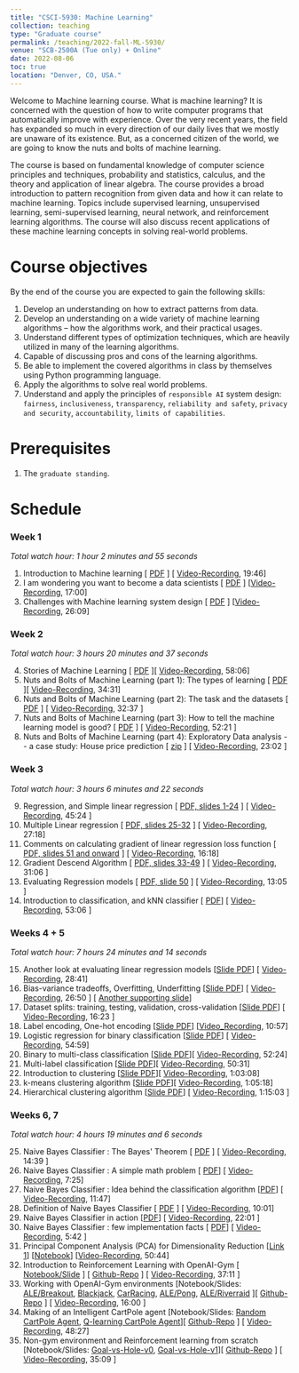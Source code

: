 ```yaml
---
title: "CSCI-5930: Machine Learning"
collection: teaching
type: "Graduate course"
permalink: /teaching/2022-fall-ML-5930/
venue: "SCB-2500A (Tue only) + Online"
date: 2022-08-06
toc: true
location: "Denver, CO, USA."
---
```


Welcome to Machine learning course. What is machine learning? It is concerned with the question of how to write computer programs that automatically improve with experience. Over the very recent years, the field has expanded so much in every direction of our daily lives that we mostly are unaware of its existence. But, as a concerned citizen of the world, we are going to know the nuts and bolts of machine learning.

The course is based on fundamental knowledge of computer science principles and techniques, probability and statistics, calculus, and the theory and application of linear algebra. The course provides a broad introduction to pattern recognition from given data and how it can relate to machine learning. Topics include supervised learning, unsupervised learning, semi-supervised learning, neural network, and reinforcement learning algorithms. The course will also discuss recent applications of these machine learning concepts in solving real-world problems.


Course objectives
======
By the end of the course you are expected to gain the following skills:
1. Develop an understanding on how to extract patterns from data.
2. Develop an understanding on a wide variety of machine learning algorithms – how the algorithms work, and their practical usages.
3. Understand different types of optimization techniques, which are heavily utilized in many of the learning algorithms.
4. Capable of discussing pros and cons of the learning algorithms.
5. Be able to implement the covered algorithms in class by themselves using Python programming language.
6. Apply the algorithms to solve real world problems.
7. Understand and apply the principles of `responsible AI` system design: `fairness`, `inclusiveness`, `transparency`, `reliability and safety`, `privacy and security`, `accountability`, `limits of capabilities`. 

Prerequisites
======
1. The `graduate standing`.

Schedule
=======
### Week 1
*Total watch hour: 1 hour 2 minutes and 55 seconds*
1. Introduction to Machine learning [ [PDF](https://drive.google.com/file/d/1RC6g02WZ3gRR7UQWCszvzb88lWnAaFwW/view?usp=sharing) ] [ [Video-Recording](https://www.youtube.com/embed/QtnHxdbyEaY), 19:46]
2. I am wondering you want to become a data scientists [ [PDF](https://drive.google.com/file/d/10iewOPs-h2RTc2jWE6td7YskS1c8R78b/view?usp=sharing) ] [[Video-Recording](https://www.youtube.com/embed/idrDEFmPXK0), 17:00]
3. Challenges with Machine learning system design [ [PDF](https://drive.google.com/file/d/1WGebquYdDYAyOdjSXUWY-4W85Z1mGK4y/view?usp=sharing) ] [[Video-Recording](https://www.youtube.com/embed/p3UNRIPqErc), 26:09]

  ### Week 2
*Total watch hour: 3 hours 20 minutes and 37 seconds*  

4. Stories of Machine Learning [ [PDF](https://drive.google.com/file/d/1hmJGuudyeFYJCK5BdrZ5n6vZB-fwtEaS/view?usp=sharing) ][ [Video-Recording](https://www.youtube.com/embed/siFfdkWFgjU), 58:06]
5. Nuts and Bolts of Machine Learning (part 1): The types of learning [ [PDF](https://drive.google.com/file/d/1ne3ZzCALsopIoqquZlDKCx3rMTFC5YZH/view?usp=sharing) ][ [Video-Recording](https://www.youtube.com/embed/60YHGGCYsmE), 34:31]
6. Nuts and Bolts of Machine Learning (part 2): The task and the datasets [ [PDF](https://drive.google.com/file/d/1uLh8qhI__lRUqPycxIlkXWnIBj9hKepA/view?usp=sharing) ] [ [Video-Recording](https://www.youtube.com/embed/KLFVNsm6n_Y), 32:37 ]
7. Nuts and Bolts of Machine Learning (part 3): How to tell the machine learning model is good? [ [PDF](https://drive.google.com/file/d/1sRvP-P-N6Jh9SpQlzjzQJCUGkKGKChLy/view?usp=sharing) ] [ [Video-Recording](https://www.youtube.com/embed/3Vo0zOzPOrU), 52:21 ]
8. Nuts and Bolts of Machine Learning (part 4): Exploratory Data analysis -- a case study: House price prediction [ [zip](https://drive.google.com/file/d/1dyWqkDjLIzfNYbj0aNnB27i1lm_T-OV-/view?usp=sharing) ] [ [Video-Recording](https://www.youtube.com/embed/IaXMMjtRJ2w), 23:02 ]
  ### Week 3
*Total watch hour: 3 hours 6 minutes and 22 seconds* 

9. Regression, and Simple linear regression [ [PDF, slides 1-24](https://drive.google.com/file/d/1c9ltnSfpLFcy0Z--9-7WSGSQTdUh-7_T/view?usp=sharing) ] [ [Video-Recording](https://www.youtube.com/embed/xRiy6e2hUfU), 45:24 ]
10. Multiple Linear regression [ [PDF, slides 25-32](https://drive.google.com/file/d/1c9ltnSfpLFcy0Z--9-7WSGSQTdUh-7_T/view?usp=sharing) ] [ [Video-Recording](https://www.youtube.com/embed/tw7xCe4kcJM), 27:18] 
11. Comments on calculating gradient of linear regression loss function [ [PDF, slides 51 and onward](https://drive.google.com/file/d/1c9ltnSfpLFcy0Z--9-7WSGSQTdUh-7_T/view?usp=sharing) ] [ [Video-Recording](https://www.youtube.com/embed/zw3s6vpOSwY), 16:18]
12. Gradient Descend Algorithm [ [PDF, slides 33-49](https://drive.google.com/file/d/1c9ltnSfpLFcy0Z--9-7WSGSQTdUh-7_T/view?usp=sharing) ] [ [Video-Recording](https://www.youtube.com/embed/VZrHMucP_RI), 31:06 ]
13. Evaluating Regression models [ [PDF, slide 50](https://drive.google.com/file/d/1c9ltnSfpLFcy0Z--9-7WSGSQTdUh-7_T/view?usp=sharing) ] [ [Video-Recording](https://www.youtube.com/embed/ZTR7kZIyWMQ), 13:05 ]
14. Introduction to classification, and kNN classifier  [ [PDF](https://drive.google.com/file/d/1lGJqbI0N-uvFqZ0E8gBU_jHomtC3CnXe/view?usp=sharing)] [ [Video-Recording](https://www.youtube.com/embed/kAj1F59_eqs), 53:06 ]

### Weeks 4 + 5
*Total watch hour: 7 hours 24 minutes and 14 seconds* 

15.  Another look at evaluating linear regression models [[Slide PDF](https://drive.google.com/file/d/1u95L4vS1IaYd5HimPbcz0AAqxgyOvTtZ/view?usp=sharing)] [ [Video-Recording](https://www.youtube.com/embed/qHwlI7SjT3E), 28:41]
16.  Bias-variance tradeoffs, Overfitting, Underfitting [[Slide PDF](https://drive.google.com/file/d/1GokwAHWXj6v2e0p5Su8Gljxt38zWihyB/view?usp=sharing)] [ [Video-Recording](https://www.youtube.com/embed/8r8VBn38ni0), 26:50 ] [ [Another supporting slide](http://54.160.44.72/csci5931sp22/Lectures/Module-CNN/0--Bias-Variance-Tradeoffs.slides.html#)]
17.  Dataset splits: training, testing, validation, cross-validation [[Slide PDF](https://drive.google.com/file/d/1tOGMnABR-UCb1rZh2p_5kZkSOb8lNdEa/view?usp=sharing)] [ [Video-Recording](https://www.youtube.com/embed/9eLhfS4l10Y), 16:23 ]
18.  Label encoding, One-hot encoding [[Slide PDF](https://drive.google.com/file/d/1mVp16jEwk63XV3IC3bIzsYSeP3iMKq24/view?usp=sharing)] [[Video_Recording](https://www.youtube.com/embed/_by_OBNwIrM), 10:57]
19.  Logistic regression for binary classification [[Slide PDF](https://drive.google.com/file/d/1KeLwZcszgySst-d6D6zhkrcFwp81sXap/view?usp=sharing)] [ [Video-Recording](https://www.youtube.com/embed/4UyLOcpvvJw), 54:59]
20.  Binary to multi-class classification [[Slide PDF](https://drive.google.com/file/d/1u6EX6ZIj9QQTWY7Sd8uWJtTS8035f2qD/view?usp=sharing)][ [Video-Recording](https://www.youtube.com/embed/DnjeSWCSDds), 52:24]
21.  Multi-label classification [[Slide PDF](https://drive.google.com/file/d/1wvzpVLUP_c3BKxrON-3Z25eLC5_tKA26/view?usp=sharing)][ [Video-Recording](https://www.youtube.com/embed/vDo8yOSBv6M), 50:31]
22.  Introduction to clustering [[Slide PDF](https://drive.google.com/file/d/1uu-LkqTQc-VNrlkhhSdzeKyfThnhLecn/view?usp=sharing)][ [Video-Recording](https://www.youtube.com/embed/vzlCnJT2sbY), 1:03:08]
23.  k-means clustering algorithm [[Slide PDF](https://drive.google.com/file/d/1fT_kCI-i8eyXdvI10nP_mNUtS4bE5mU8/view?usp=sharing)][ [Video-Recording](https://www.youtube.com/embed/WZpmaQ5eUus), 1:05:18]
24. Hierarchical clustering algorithm [[Slide PDF](https://drive.google.com/file/d/1Tfl4tgX72a-Oy1GN_3SoV9vYgT9MnaWr/view?usp=sharing)] [ [Video-Recording](https://www.youtube.com/embed/mrCnL9jnsOc), 1:15:03 ]

### Weeks 6, 7
*Total watch hour: 4 hours 19 minutes and 6 seconds* 

25. Naive Bayes Classifier : The Bayes' Theorem [ [PDF](https://drive.google.com/file/d/1q-vpyJA68OVCCgKG1ggMdKJQP80-Zgfe/view?usp=sharing) ] [ [Video-Recording](https://youtu.be/m2I8kztSITI), 14:39 ]
26. Naive Bayes Classifier : A simple math problem [ [PDF](https://drive.google.com/file/d/1q-vpyJA68OVCCgKG1ggMdKJQP80-Zgfe/view?usp=sharing)] [ [Video-Recording](https://youtu.be/Bvcd-sYvgwg), 7:25]
27. Naive Bayes Classifier : Idea behind the classification algorithm [[PDF](https://drive.google.com/file/d/1q-vpyJA68OVCCgKG1ggMdKJQP80-Zgfe/view?usp=sharing)] [ [Video-Recording](https://youtu.be/BrnBjfEAUdM), 11:47]
28. Definition of Naive Bayes Classifier [ [PDF](https://drive.google.com/file/d/1q-vpyJA68OVCCgKG1ggMdKJQP80-Zgfe/view?usp=sharing) ] [ [Video-Recording](https://youtu.be/n9JFzJCLDT8), 10:01]
29. Naive Bayes Classifier in action [[PDF](https://drive.google.com/file/d/1q-vpyJA68OVCCgKG1ggMdKJQP80-Zgfe/view?usp=sharing)] [ [Video-Recording](https://youtu.be/QeBwfb4YL1M), 22:01 ]
30. Naive Bayes Classifier : few implementation facts [ [PDF](https://drive.google.com/file/d/1q-vpyJA68OVCCgKG1ggMdKJQP80-Zgfe/view?usp=sharing)] [ [Video-Recording](https://youtu.be/oxmnDivo008), 5:42 ]
31. Principal Component Analysis (PCA) for Dimensionality Reduction [[Link 1](https://stats.stackexchange.com/questions/2691/making-sense-of-principal-component-analysis-eigenvectors-eigenvalues)] [[Notebook](https://drive.google.com/file/d/1o58g_2cljwUZtBMh2xx8omALUTroCS2m/view?usp=sharing)] [[Video-Recording](https://youtu.be/FGjJGHwazPI), 50:44]
32. Introduction to Reinforcement Learning with OpenAI-Gym [ [Notebook/Slide](https://github.com/ashiskb/RL-workspace/blob/master/notebooks/01_openai-gym-intro.ipynb) ] [ [Github-Repo](https://github.com/ashiskb/RL-workspace.git) ] [ [Video-Recording](https://youtu.be/ZQp4mzln41U), 37:11 ] 
33. Working with OpenAI-Gym environments [Notebook/Slides: [ALE/Breakout](https://github.com/ashiskb/RL-workspace/blob/master/notebooks/02_openai-gym-ALE-Breakout-v5.ipynb), [Blackjack](https://github.com/ashiskb/RL-workspace/blob/master/notebooks/03_openai-gym-Blackjack-v1.ipynb), [CarRacing](https://github.com/ashiskb/RL-workspace/blob/master/notebooks/04_openai-gym-CarRacing-v2.ipynb), [ALE/Pong](https://github.com/ashiskb/RL-workspace/blob/master/notebooks/05_openai-gym-ALE-Pong-v5.ipynb), [ALE/Riverraid](https://github.com/ashiskb/RL-workspace/blob/master/notebooks/06_openai-gym-ALE_Riverraid-v5.ipynb) ][ [Github-Repo](https://github.com/ashiskb/RL-workspace.git) ] [ [Video-Recording](https://youtu.be/q3_USI62n8k), 16:00 ]
34. Making of an Intelligent CartPole agent [Notebook/Slides: [Random CartPole Agent](https://github.com/ashiskb/RL-workspace/blob/master/notebooks/07_openai-gym-CartPole-v0-Random.ipynb), [Q-learning CartPole Agent](https://github.com/ashiskb/RL-workspace/blob/master/notebooks/08_openai-gym-CartPole-v0-QLearning.ipynb)][ [Github-Repo](https://github.com/ashiskb/RL-workspace.git) ] [ [Video-Recording](https://youtu.be/NRI_d6TAA9U), 48:27]
35. Non-gym environment and Reinforcement learning from scratch [Notebook/Slides: [Goal-vs-Hole-v0](https://github.com/ashiskb/RL-workspace/blob/master/notebooks/09_non-gym-RL-intro-1.ipynb), [Goal-vs-Hole-v1](https://github.com/ashiskb/RL-workspace/blob/master/notebooks/10_non-gym-RL-intro-2.ipynb)][ [Github-Repo](https://github.com/ashiskb/RL-workspace.git) ] [ [Video-Recording](https://youtu.be/5-YoTy_1msE), 35:09 ]